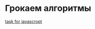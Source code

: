 # Грокаем алгоритмы

[task for javascropt](https://github.com/datsenko-md/grokking-algorithms-js/tree/master/06_bfs)